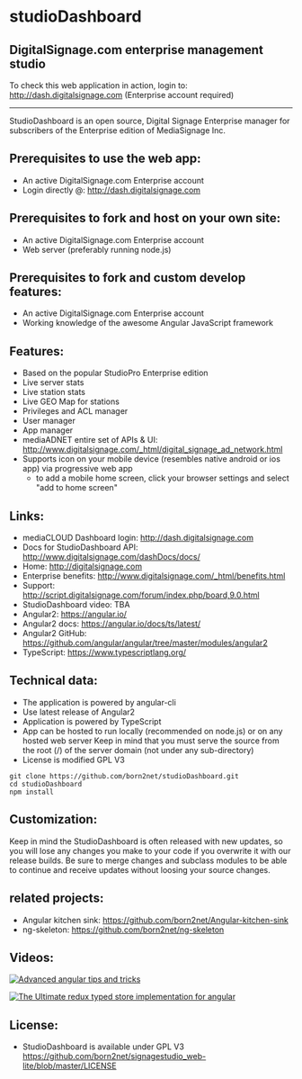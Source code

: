 studioDashboard
=====================

DigitalSignage.com enterprise management studio   
----------------

To check this web application in action, login to: http://dash.digitalsignage.com (Enterprise account required)

------------------------------------------------------------------------

StudioDashboard is an open source, Digital Signage Enterprise manager for subscribers of the Enterprise 
edition of MediaSignage Inc.

Prerequisites to use the web app:
-----------------
- An active DigitalSignage.com Enterprise account
- Login directly @: http://dash.digitalsignage.com

Prerequisites to fork and host on your own site:
-----------------
- An active DigitalSignage.com Enterprise account
- Web server (preferably running node.js)

Prerequisites to fork and custom develop features:
-----------------
- An active DigitalSignage.com Enterprise account
- Working knowledge of the awesome Angular JavaScript framework

                                
Features:
----------
 - Based on the popular StudioPro Enterprise edition
 - Live server stats
 - Live station stats 
 - Live GEO Map for stations
 - Privileges and ACL manager
 - User manager
 - App manager
 - mediaADNET entire set of APIs & UI: http://www.digitalsignage.com/_html/digital_signage_ad_network.html
 - Supports icon on your mobile device (resembles native android or ios app) via progressive web app
    - to add a mobile home screen, click your browser settings and select "add to home screen"

Links:
------------------------------------------------------------------------
- mediaCLOUD Dashboard login: http://dash.digitalsignage.com
- Docs for StudioDashboard API: http://www.digitalsignage.com/dashDocs/docs/
- Home: http://digitalsignage.com
- Enterprise benefits: http://www.digitalsignage.com/_html/benefits.html
- Support: http://script.digitalsignage.com/forum/index.php/board,9.0.html
- StudioDashboard video: TBA
- Angular2: https://angular.io/
- Angular2 docs: https://angular.io/docs/ts/latest/
- Angular2 GitHub: https://github.com/angular/angular/tree/master/modules/angular2
- TypeScript: https://www.typescriptlang.org/


Technical data:
------------------------------------------------------------------------
- The application is powered by angular-cli 
- Use latest release of Angular2
- Application is powered by TypeScript
- App can be hosted to run locally (recommended on node.js) or on any hosted web server
   Keep in mind that you must serve the source from the root (/) of the server domain (not under any sub-directory)
- License is modified GPL V3

 
```
git clone https://github.com/born2net/studioDashboard.git
cd studioDashboard
npm install 
```


Customization:
------------------------------------------------------------------------
Keep in mind the StudioDashboard is often released with new updates, so you will lose any changes you make to your code if you overwrite it with our release builds.
Be sure to merge changes and subclass modules to be able to continue and receive updates without loosing your source changes.

related projects:
-----------
- Angular kitchen sink: https://github.com/born2net/Angular-kitchen-sink
- ng-skeleton: https://github.com/born2net/ng-skeleton

Videos:
------------------------------------------------------------------------

[![Advanced angular tips and tricks](http://img.youtube.com/vi/vyiyJCLlGwo/0.jpg)](https://www.youtube.com/watch?v=vyiyJCLlGwo&feature=youtu.be "Advanced angular tips and tricks")

[![The Ultimate redux typed store implementation for angular](http://img.youtube.com/vi/bEkPEnudm7s/0.jpg)](https://www.youtube.com/watch?v=bEkPEnudm7s&feature=youtu.be "The Ultimate redux typed store implementation for angular")


License:
------------------------------------------------------------------------
- StudioDashboard is available under GPL V3 https://github.com/born2net/signagestudio_web-lite/blob/master/LICENSE

